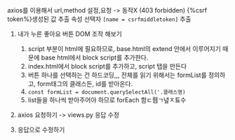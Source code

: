 axios를 이용해서 url,method 설정,요청
-> 동작X (403 forbidden)
{%csrf token%}생성된 값 추출
속성 선택자 ```[name = csrfmiddletoken]``` 추출
1. 내가 누른 좋아요 버튼 DOM 조작 해보기
    1. script 부분이 html에 필요하므로, base.html의 extend 안에서 이루어지기 때문에 base html에서 block script를 추가한다.
    2. index.html에서 block script를 추가하고, script 탭을 만든다
    3. 버튼 하나를 선택하는 건 하드코딩,,, 전체를 읽기 위해서는 formList를 정의하고, form태그의 클래스든, id를 받아온다.
    4. ```const formList = document.querySelectAll('.클래스명)```
    5. list들을 하나씩 받아주어야 하므로 forEach 함ㄷ뤱ㄱ녚ㅈ툐수

2. axios 요청하기 -> views.py 응답 수정
3. 응답으로 수정하기